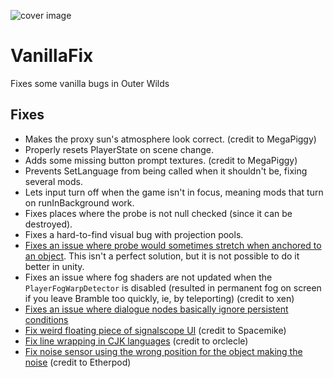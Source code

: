 ![cover image](cover.png)

# VanillaFix
Fixes some vanilla bugs in Outer Wilds

## Fixes
- Makes the proxy sun's atmosphere look correct. (credit to MegaPiggy)
- Properly resets PlayerState on scene change.
- Adds some missing button prompt textures. (credit to MegaPiggy)
- Prevents SetLanguage from being called when it shouldn't be, fixing several mods.
- Lets input turn off when the game isn't in focus, meaning mods that turn on runInBackground work.
- Fixes places where the probe is not null checked (since it can be destroyed).
- Fixes a hard-to-find visual bug with projection pools.
- [Fixes an issue where probe would sometimes stretch when anchored to an object](https://github.com/JohnCorby/ow-vanilla-fix/issues/7). This isn't a perfect solution, but it is not possible to do it better in unity.
- Fixes an issue where fog shaders are not updated when the `PlayerFogWarpDetector` is disabled (resulted in permanent fog on screen if you leave Bramble too quickly, ie, by teleporting) (credit to xen)
- [Fixes an issue where dialogue nodes basically ignore persistent conditions](https://github.com/JohnCorby/ow-vanilla-fix/issues/17) 
- [Fix weird floating piece of signalscope UI](https://github.com/JohnCorby/ow-vanilla-fix/pull/28) (credit to Spacemike)
- [Fix line wrapping in CJK languages](https://github.com/JohnCorby/ow-vanilla-fix/pull/28) (credit to orclecle)
- [Fix noise sensor using the wrong position for the object making the noise](https://github.com/JohnCorby/ow-vanilla-fix/pull/30) (credit to Etherpod)
